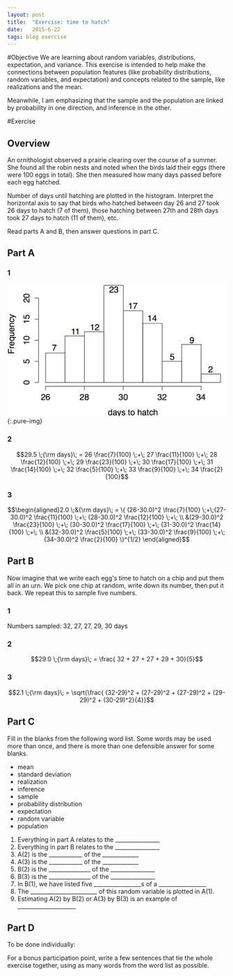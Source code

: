 ```yaml
---
layout: post
title:  "Exercise: time to hatch"
date:   2015-6-22
tags: blog exercise
---
```


#Objective
We are learning about random variables, distributions, expectation, and variance. This exercise is intended to help make the connections between population features (like probability distributions, random variables, and expectation) and concepts related to the sample, like realizations and the mean.

Meanwhile, I am emphasizing that the sample and the population are linked by  probability in one direction, and inference in the other.

#Exercise

## Overview
An ornithologist observed a prairie clearing over the course of a summer. She found all the robin nests and noted when the birds laid their eggs (there were 100 eggs in total). She then measured how many days passed before each egg hatched.

Number of days until hatching are plotted in the histogram. Interpret the horizontal axis to say that birds who hatched between day 26 and 27 took 26 days to hatch (7 of them), those hatching between 27th and 28th days took 27 days to hatch (11 of them), etc.

Read parts A and B, then answer questions in part C.

## Part A

### 1
 ![time to hatch](/images/2015/6/22/histogram.png){:.pure-img}
### 2
 $$29.5 \;{\rm days}\; = 26  \frac{7}{100} \;+\; 27  \frac{11}{100} \;+\; 28  \frac{12}{100} \;+\; 29  \frac{23}{100} \;+\; 30  \frac{17}{100} \;+\; 31  \frac{14}{100} \;+\; 32  \frac{5}{100} \;+\; 33  \frac{9}{100} \;+\; 34  \frac{2}{100}$$

### 3
 $$\begin{aligned}2.0 \;&{\rm days}\; = \{ (26-30.0)^2  \frac{7}{100} \;+\;(27-30.0)^2  \frac{11}{100} \;+\; (28-30.0)^2  \frac{12}{100} \;+\; \\ &(29-30.0)^2  \frac{23}{100} \;+\; (30-30.0)^2  \frac{17}{100} \;+\; (31-30.0)^2  \frac{14}{100} \;+\; \\ &(32-30.0)^2  \frac{5}{100} \;+\; (33-30.0)^2  \frac{9}{100} \;+\; (34-30.0)^2  \frac{2}{100} \}^{1/2} \end{aligned}$$

## Part B
Now imagine that we write each egg's time to hatch on a chip and put them all in an urn. We pick one chip at random, write down its number, then put it back. We repeat this to sample five numbers.

### 1
Numbers sampled: 32, 27, 27, 29, 30 days
### 2
 $$29.0 \;{\rm days}\; = \frac{ 32 + 27 + 27 + 29 + 30}{5}$$
### 3
 $$2.1 \;{\rm days}\; = \sqrt{\frac{ (32-29)^2 + (27-29)^2 + (27-29)^2 + (29-29)^2 + (30-29)^2}{4}}$$

## Part C
Fill in the blanks from the following word list. Some words may be used more than once, and there is more than one defensible answer for some blanks.

- mean
- standard deviation
- realization
- inference
- sample
- probability distribution
- expectation
- random variable
- population

1. Everything in part A relates to the ________________
2. Everything in part B relates to the ________________
3. A(2) is the ____________ of the _____________
4. A(3) is the ____________ of the _____________
5. B(2) is the _______________ of the ________________
6. B(3) is the _______________ of the ________________
7. In B(1), we have listed five _________________s of a _________________
8. The ________________________ of this random variable is plotted in A(1).
9. Estimating A(2) by B(2) or A(3) by B(3) is an example of _____________________

## Part D
To be done individually: 

For a bonus participation point, write a few sentences that tie the whole exercise together, using as many words from the word list as possible.

